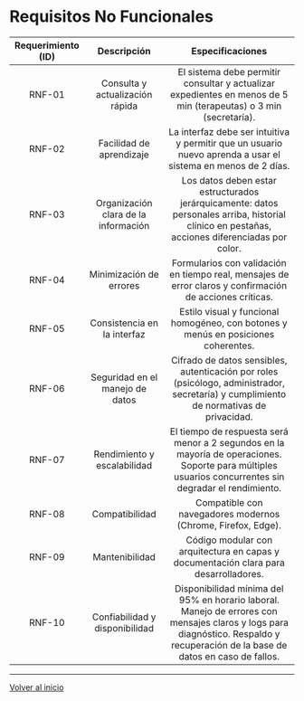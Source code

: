 # Requisitos No Funcionales

| Requerimiento (ID) | Descripción | Especificaciones |
|:---------------------:|:-------------:|:------------------:| 
| RNF-01 | Consulta y actualización rápida | El sistema debe permitir consultar y actualizar expedientes en menos de 5 min (terapeutas) o 3 min (secretaría). |
| RNF-02 | Facilidad de aprendizaje | La interfaz debe ser intuitiva y permitir que un usuario nuevo aprenda a usar el sistema en menos de 2 días. |
| RNF-03 | Organización clara de la información | Los datos deben estar estructurados jerárquicamente: datos personales arriba, historial clínico en pestañas, acciones diferenciadas por color. |
| RNF-04 | Minimización de errores | Formularios con validación en tiempo real, mensajes de error claros y confirmación de acciones críticas. |
| RNF-05 | Consistencia en la interfaz | Estilo visual y funcional homogéneo, con botones y menús en posiciones coherentes. |
| RNF-06 | Seguridad en el manejo de datos | Cifrado de datos sensibles, autenticación por roles (psicólogo, administrador, secretaría) y cumplimiento de normativas de privacidad. |
| RNF-07 | Rendimiento y escalabilidad | El tiempo de respuesta será menor a 2 segundos en la mayoría de operaciones. Soporte para múltiples usuarios concurrentes sin degradar el rendimiento. |
| RNF-08 | Compatibilidad | Compatible con navegadores modernos (Chrome, Firefox, Edge). |
| RNF-09 | Mantenibilidad | Código modular con arquitectura en capas y documentación clara para desarrolladores. |
| RNF-10 | Confiabilidad y disponibilidad | Disponibilidad mínima del 95% en horario laboral. Manejo de errores con mensajes claros y logs para diagnóstico. Respaldo y recuperación de la base de datos en caso de fallos. |


---
[Volver al inicio](../README.md)